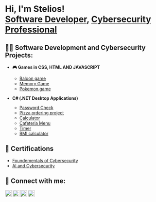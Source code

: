 <h1>Hi, I'm Stelios! <br/><a href="https://github.com/Mavrigiannakis">Software Developer</a>, <a href="https://www.linkedin.com/in/stylianos-erkki-m-636664283/">Cybersecurity Professional</a>

<h2>👨‍💻 Software Development and Cybersecurity Projects:</h2>

- <b> 🎮 Games in CSS, HTML AND JAVASCRIPT</b>
  - [Baloon game](https://github.com/Mavrigiannakis/Games-and-projects/tree/main/Balloon%20game)
  - [Memory Game](https://github.com/Mavrigiannakis/Games-and-projects/tree/main/muistipeli)
  - [Pokemon game](https://github.com/Mavrigiannakis/Games-and-projects/tree/main/test)


- <b>C# (.NET Desktop Applications)</b>
  - [Password Check](https://github.com/Mavrigiannakis/Csharp/tree/main/SalasananTarkastus)
  - [Pizza ordering project](https://github.com/Mavrigiannakis/Pizza-Ordering-Project)
  - [Calculator](https://github.com/Mavrigiannakis/Csharp/tree/main/Laskin)
  - [Cafeteria Menu](https://github.com/Mavrigiannakis/Csharp/tree/main/Kahvilla%20Menu)
  - [Timer](https://github.com/Mavrigiannakis/Csharp/tree/main/Ajastin)
  - [BMI calculator](https://github.com/Mavrigiannakis/Csharp/tree/main/BMI-laskuri)
 
<h2>📃 Certifications</h2>

- [Foundementals of Cybersecurity](https://coursera.org/share/8542a65317db3ae4b911baa39859d57f)
- [AI and Cybersecurity](https://www.linkedin.com/in/stylianos-erkki-m-636664283/overlay/1711392429950/single-media-viewer/?profileId=ACoAAET5fIoB6O5yEOdDjpkGef4o_QsBhQ3eeSQ)

<h2> 🤳 Connect with me:</h2>

[<img align="left" alt=" | YouTube" width="22px" src="https://cdn.jsdelivr.net/npm/simple-icons@v3/icons/youtube.svg" />][youtube]
[<img align="left" alt=" | Twitter" width="22px" src="https://cdn.jsdelivr.net/npm/simple-icons@v3/icons/twitter.svg" />][twitter]
[<img align="left" alt=" | LinkedIn" width="22px" src="https://cdn.jsdelivr.net/npm/simple-icons@v3/icons/linkedin.svg" />][linkedin]
[<img align="left" alt=" | Instagram" width="22px" src="https://cdn.jsdelivr.net/npm/simple-icons@v3/icons/instagram.svg" />][instagram]

[twitter]: https://twitter.com/
[youtube]: https://www.youtube.com/
[instagram]: https://www.instagram.com/britzolaras/?igsh=MXVmcmtlMDA2Z2xkdA%3D%3D
[linkedin]: https://www.linkedin.com/in/stylianos-erkki-m-636664283/

<!--
**Mavrigiannakis/Mavrigiannakis** is a ✨ _special_ ✨ repository because its `README.md` (this file) appears on your GitHub profile.

Here are some ideas to get you started:

- 🔭 I’m currently working on ...
- 🌱 I’m currently learning ...
- 👯 I’m looking to collaborate on ...
- 🤔 I’m looking for help with ...
- 💬 Ask me about ...
- 📫 How to reach me: ...
- 😄 Pronouns: ...
- ⚡ Fun fact: ...
-->
